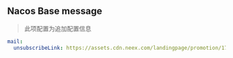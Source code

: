 ## Nacos Base message

> 此项配置为追加配置信息

```yaml
mail:
  unsubscribeLink: https://assets.cdn.neex.com/landingpage/promotion/1746682762089.html?email=
```
